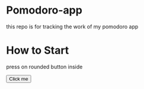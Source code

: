 # Pomodoro-app
this repo is for tracking the work of my pomodoro app 
<h1>How to Start</h1>
<p> press on rounded button inside</p>
<button>Click me</button>
